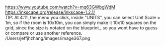 https://www.youtube.com/watch?v=mq63GWbgWdM</br>
https://inkscape.org/release/inkscape-1.2.1/</br>
TIP: At 4:11, the menu you click, inside "UNITS", you can select Unit Scale = 1m, so if the room is 10x10m, you can simply make it 10x10 squares on the grid, since the size is notated on the blueprint., so you wont have to guess or compare or use another reference.
/Users/jeffjhzhang/images/image367.png